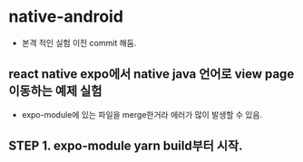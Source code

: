 # native-android

* 본격 적인 실험 이전 commit 해둠.

##  react native expo에서 native java 언어로 view page 이동하는 예제 실험

* expo-module에 있는 파일을 merge한거라 에러가 많이 발생할 수 있음.

## STEP 1. expo-module yarn build부터 시작.


